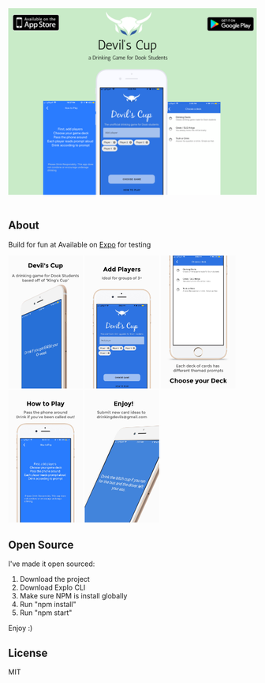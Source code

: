 <div align="center">
    <img src="assets/mockup.png">
</div>
<br>


## About

Build for fun at 
Available on [Expo](https://expo.io/@cameronyking/devils-cup) for testing

<div style="display: inline-block;">
    <img width="30%" src="assets/iPhone/0.jpg">
	<img width="30%" src="assets/iPhone/1.jpg">
	<img width="30%" src="assets/iPhone/2.jpg">
	<img width="30%" src="assets/iPhone/3.jpg">
    <img width="30%" src="assets/iPhone/4.jpg">
</div>

## Open Source

I've made it open sourced:
1. Download the project
2. Download Explo CLI 
3. Make sure NPM is install globally
4. Run "npm install" 
5. Run "npm start"

Enjoy :)

## License

MIT


    